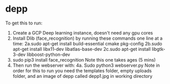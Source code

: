 # depp

To get this to run:

1. Create a GCP Deep learning instance, doesn't need any gpu cores
2. Install Dlib (face_recognition) by running these commands one line at a time:
2a.sudo apt-get install build-essential cmake pkg-config
2b.sudo apt-get install libx11-dev libatlas-base-dev
2c.sudo apt-get install libgtk-3-dev libboost-python-dev
3. sudo pip3 install face_recognition 
Note this one takes ages (5 mins)
4. Then run the webserver with:
4a. Sudo python3 webserver.py
Note in order for this to run you need the templates folder, empty uploads folder, and an image of depp called depp1.jpg in working directory
